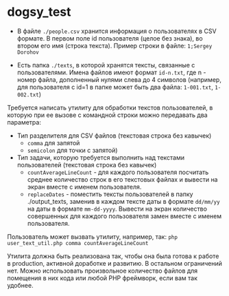 # dogsy_test

 - В файле `./people.csv` хранится информация о пользователях в CSV формате. В первом поле id пользователя (целое без знака), во втором его имя (строка текста). Пример строки в файле: `1;Sergey Dorohov`

 - Есть папка `./texts`, в которой хранятся тексты, связанные с пользователями. Имена файлов имеют формат `id-n.txt`, где n - номер файла, дополненный нулями слева до 4 символов (например, для пользователя с id=1 в папке может быть два файла: `1-001.txt`, `1-002.txt`)

Требуется написать утилиту для обработки текстов пользователей, в которую при ее вызове с командной строки можно передавать два параметра:
 - Тип разделителя для CSV файлов (текстовая строка без кавычек)
   - `comma` для запятой
   - `semicolon` для точки с запятой)
 - Тип задачи, которую требуется выполнить над текстами пользователей (текстовая строка без кавычек)
   - `countAverageLineCount` - для каждого пользователя посчитать среднее количество строк в его текстовых файлах и вывести на экран вместе с именем пользователя.
   - `replaceDates` - поместить тексты пользователей в папку ./output_texts, заменив в каждом тексте даты в формате `dd/mm/yy` на даты в формате `mm-dd-yyyy`. Вывести на экран количество совершенных для каждого пользователя замен вместе с именем пользователя.

Пользователь может вызвать утилиту, например, так: 
	`php user_text_util.php comma countAverageLineCount`

Утилита должна быть реализована так, чтобы она была готова к работе в production, активной доработке и развитию. В остальном ограничений нет. Можно использовать произвольное количество файлов для помещения в них кода или любой PHP фреймворк, если вам так удобнее.